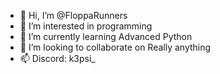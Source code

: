 - 👋 Hi, I’m @FloppaRunners
- 👀 I’m interested in programming
- 🌱 I’m currently learning Advanced Python
- 💞️ I’m looking to collaborate on Really anything
- 📫 Discord: k3psi_

<!---
FloppaRunners/FloppaRunners is a ✨ special ✨ repository because its `README.md` (this file) appears on your GitHub profile.
You can click the Preview link to take a look at your changes.
--->
